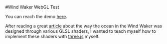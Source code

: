 #Wind Waker WebGL Test

You can reach the demo [here](https://ajjohnston.github.io/windwaker-test/public/).

After reading a great [article](https://medium.com/@gordonnl/wind-waker-graphics-analysis-a0b575a31127#.jp00zgke2) about the way the ocean in the Wind Waker was designed through various GLSL shaders, I wanted to teach myself how to implement these shaders with [three.js](https://github.com/mrdoob/three.js/) myself.
